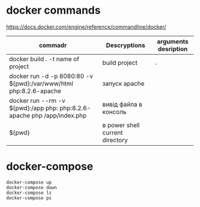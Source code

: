 # docker commands
https://docs.docker.com/engine/reference/commandline/docker/


commadr  | Descryptions | arguments desription
------------- | ------------- | -------------
docker build . -t name of project  | build project | `.`
docker run -d -p 8080:80 -v ${pwd}:/var/www/html php:8.2.6-apache  | запуск apache
docker run --rm -v ${pwd}:/app php: php:8.2.6-apache php /app/index.php| вивід файла в консоль
${pwd} | в power shell current directory


# docker-compose

``` 
docker-compose up
docker-compose down
docker-compose ls
docker-compose ps
```

